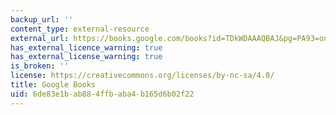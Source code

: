 ```yaml
---
backup_url: ''
content_type: external-resource
external_url: https://books.google.com/books?id=TDkWDAAAQBAJ&pg=PA93=onepage#v=onepage&q&f=false
has_external_licence_warning: true
has_external_license_warning: true
is_broken: ''
license: https://creativecommons.org/licenses/by-nc-sa/4.0/
title: Google Books
uid: 6de83e1b-ab88-4ffb-aba4-b165d6b02f22
---
```

